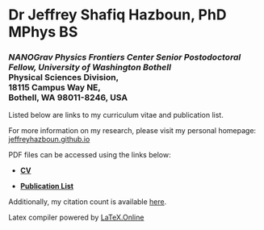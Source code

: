 # Dr Jeffrey Shafiq Hazboun, PhD MPhys BS
### *NANOGrav Physics Frontiers Center Senior Postodoctoral Fellow, University of Washington Bothell* <br/>Physical Sciences Division, <br/> 18115 Campus Way NE, <br/> Bothell, WA 98011-8246, USA

Listed below are links to my curriculum vitae and publication list.

For more information on my research, please visit my personal homepage: [jeffreyhazboun.github.io](http://jeffreyhazboun.github.io/)

PDF files can be accessed using the links below:

- [**CV**](https://latexonline.cc/compile?git=https%3A%2F%2Fgithub.com%2FHazboun6%2Fcv&target=hazboun_cv%2Fhazboun_cv.tex&command=pdflatex&trackId=1601360428093)

- [**Publication List**](https://latexonline.cc/compile?git=https%3A%2F%2Fgithub.com%2FHazboun6%2Fcv&target=hazboun_cv%2Fhazboun_publist.tex&command=pdflatex&trackId=1601360518616)

Additionally, my citation count is available [here](https://scholar.google.com/citations?hl=en&user=CbNY_MYAAAAJ).

Latex compiler powered by [LaTeX.Online](https://latexonline.cc/)
